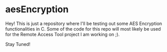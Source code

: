 # aesEncryption

Hey! This is just a repository where I'll be testing out some AES Encryption functionalities in C. Some of the code for this repo will most likely be used for the Remote Access Tool project I am working on ;). 

Stay Tuned!
